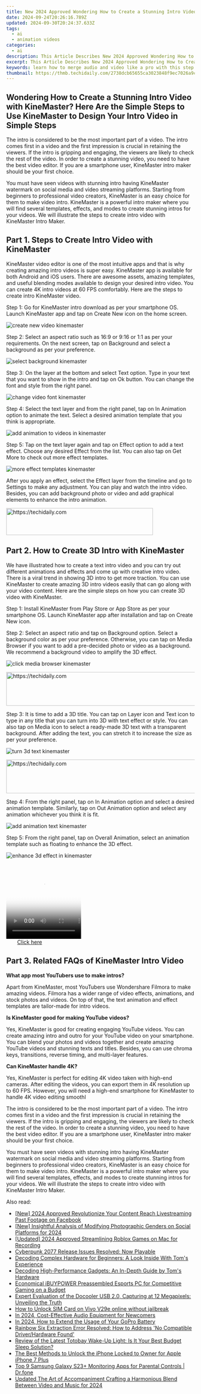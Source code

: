 ```yaml
---
title: New 2024 Approved Wondering How to Create a Stunning Intro Video with KineMaster? Here Are the Simple Steps to Use KineMaster to Design Your Intro Video in Simple Steps
date: 2024-09-24T20:26:16.789Z
updated: 2024-09-30T20:24:37.633Z
tags: 
  - ai
  - animation videos
categories: 
  - ai
description: This Article Describes New 2024 Approved Wondering How to Create a Stunning Intro Video with KineMaster? Here Are the Simple Steps to Use KineMaster to Design Your Intro Video in Simple Steps
excerpt: This Article Describes New 2024 Approved Wondering How to Create a Stunning Intro Video with KineMaster? Here Are the Simple Steps to Use KineMaster to Design Your Intro Video in Simple Steps
keywords: learn how to merge audio and video like a pro with this step by step guide to using ffmpeg create seamless videos and improve your video production skills,do you want to remove the video background in premier pro using the ultra key but dont know about the whole process please read our complete step by step tutorial and learn from scratch as a beginner,want to create a stunning intro video on your smartphone legend intro maker is a popular choice learn the steps to design intro video legend intro maker,looking for the simple steps to add a filter to your video in premiere pro here are the complete steps along with the list of free premiere filter presets to use,are you trying to create a stunning intro for your video for free this article will show you how to make an intro video using invideo in a few simple steps,looking for simple steps to apply fade in effect to your text in premiere pro here are two different methods along with an alternative way to fade text in videos,wondering how to create a stunning intro video with kinemaster here are the simple steps to use kinemaster to design your intro video in simple steps
thumbnail: https://thmb.techidaily.com/2738dcb65655ca3023848f9ec7026a9cce211e70815a31f4f65d2f9ea9ded629.jpg
---
```


## Wondering How to Create a Stunning Intro Video with KineMaster? Here Are the Simple Steps to Use KineMaster to Design Your Intro Video in Simple Steps

The intro is considered to be the most important part of a video. The intro comes first in a video and the first impression is crucial in retaining the viewers. If the intro is gripping and engaging, the viewers are likely to check the rest of the video. In order to create a stunning video, you need to have the best video editor. If you are a smartphone user, KineMaster intro maker should be your first choice.

You must have seen videos with stunning intro having KineMaster watermark on social media and video streaming platforms. Starting from beginners to professional video creators, KineMaster is an easy choice for them to make video intro. KineMaster is a powerful intro maker where you will find several templates, effects, and modes to create stunning intros for your videos. We will illustrate the steps to create intro video with KineMaster Intro Maker.

## Part 1\. Steps to Create Intro Video with KineMaster

KineMaster video editor is one of the most intuitive apps and that is why creating amazing intro videos is super easy. KineMaster app is available for both Android and iOS users. There are awesome assets, amazing templates, and useful blending modes available to design your desired intro video. You can create 4K intro videos at 60 FPS comfortably. Here are the steps to create intro KineMaster video.

Step 1: Go for KineMaster intro download as per your smartphone OS. Launch KineMaster app and tap on Create New icon on the home screen.

![create new video kinemaster](https://images.wondershare.com/filmora/article-images/create-new-video-kinemaster.jpg)

Step 2: Select an aspect ratio such as 16:9 or 9:16 or 1:1 as per your requirements. On the next screen, tap on Background and select a background as per your preference.

![select background kinemaster](https://images.wondershare.com/filmora/article-images/select-background-for-videos-kinemaster.jpg)

Step 3: On the layer at the bottom and select Text option. Type in your text that you want to show in the intro and tap on Ok button. You can change the font and style from the right panel.

![change video font kinemaster](https://images.wondershare.com/filmora/article-images/change-video-font-style-kinemaster.jpg)

Step 4: Select the text layer and from the right panel, tap on In Animation option to animate the text. Select a desired animation template that you think is appropriate.

![add animation to videos in kinemaster](https://images.wondershare.com/filmora/article-images/add-animation-to-videos-kinemaster.jpg)

Step 5: Tap on the text layer again and tap on Effect option to add a text effect. Choose any desired Effect from the list. You can also tap on Get More to check out more effect templates.

![more effect templates kinemaster](https://images.wondershare.com/filmora/article-images/check-more-effect-templates-kinemaster.jpg)

After you apply an effect, select the Effect layer from the timeline and go to Settings to make any adjustment. You can play and watch the intro video. Besides, you can add background photo or video and add graphical elements to enhance the intro animation.

<!-- affiliate ads begin -->
<a href="https://aligracehair.sjv.io/c/5597632/2135403/19272" target="_top" id="2135403">
  <img src="//a.impactradius-go.com/display-ad/19272-2135403" border="0" alt="https://techidaily.com" width="392" height="72"/>
</a>
<img height="0" width="0" src="https://aligracehair.sjv.io/i/5597632/2135403/19272" style="position:absolute;visibility:hidden;" border="0" />
<!-- affiliate ads end -->

## Part 2\. How to Create 3D Intro with KineMaster

We have illustrated how to create a text intro video and you can try out different animations and effects and come up with creative intro video. There is a viral trend in showing 3D intro to get more traction. You can use KineMaster to create amazing 3D intro videos easily that can go along with your video content. Here are the simple steps on how you can create 3D video with KineMaster.

Step 1: Install KineMaster from Play Store or App Store as per your smartphone OS. Launch KineMaster app after installation and tap on Create New icon.

Step 2: Select an aspect ratio and tap on Background option. Select a background color as per your preference. Otherwise, you can tap on Media Browser if you want to add a pre-decided photo or video as a background. We recommend a background video to amplify the 3D effect.

![click media browser kinemaster](https://images.wondershare.com/filmora/article-images/click-media-browser-kinemaster.jpg)

<!-- affiliate ads begin -->
<a href="https://appsumo.8odi.net/c/5597632/2037359/7443" target="_top" id="2037359">
  <img src="//a.impactradius-go.com/display-ad/7443-2037359" border="0" alt="https://techidaily.com" width="728" height="90"/>
</a>
<img height="0" width="0" src="https://appsumo.8odi.net/i/5597632/2037359/7443" style="position:absolute;visibility:hidden;" border="0" />
<!-- affiliate ads end -->

Step 3: It is time to add a 3D title. You can tap on Layer icon and Text icon to type in any title that you can turn into 3D with text effect or style. You can also tap on Media icon to select a ready-made 3D text with a transparent background. After adding the text, you can stretch it to increase the size as per your preference.

![turn 3d text kinemaster](https://images.wondershare.com/filmora/article-images/turn-3d-text-kinemaster-app.jpg)

<!-- affiliate ads begin -->
<a href="https://ephamedtechinc.pxf.io/c/5597632/2126493/26400" target="_top" id="2126493">
  <img src="//a.impactradius-go.com/display-ad/26400-2126493" border="0" alt="https://techidaily.com" width="640" height="90"/>
</a>
<img height="0" width="0" src="https://ephamedtechinc.pxf.io/i/5597632/2126493/26400" style="position:absolute;visibility:hidden;" border="0" />
<!-- affiliate ads end -->

Step 4: From the right panel, tap on In Animation option and select a desired animation template. Similarly, tap on Out Animation option and select any animation whichever you think it is fit.

![add animation text kinemaster](https://images.wondershare.com/filmora/article-images/add-animation-text-in-kinemaster.jpg)

Step 5: From the right panel, tap on Overall Animation, select an animation template such as floating to enhance the 3D effect.

![enhance 3d effect in kinemaster](https://images.wondershare.com/filmora/article-images/enhance-3d-effect-in-kinemaster.jpg)

<!-- affiliate ads begin -->
<span id="1374819">
					<video width="200" height="200" style="cursor:pointer"
           poster="//a.impactradius-go.com/display-clicktoplayimage/1374819.png"
           onclick="if(!this.playClicked){this.play();this.setAttribute('controls',true);this.playClicked=true;}">
	   <source src="//a.impactradius-go.com/display-ad/15852-1374819">
	   <img src="//a.impactradius-go.com/display-clicktoplayimage/1374819.png" style="border: none; height: 100%; width: 100%; object-fit: contain">
	</video>
	<div style="width:125px;text-align:center"><a href="javascript:window.open(decodeURIComponent('https%3A%2F%2Fthefitville.pxf.io%2Fc%2F5597632%2F1374819%2F15852'), '_blank');void(0);">Click here</a></div>
</span>
<img height="0" width="0" src="https://imp.pxf.io/i/5597632/1374819/15852" style="position:absolute;visibility:hidden;" border="0" />
<!-- affiliate ads end -->

## Part 3\. Related FAQs of KineMaster Intro Video

 **What app most YouTubers use to make intros?**

Apart from KineMaster, most YouTubers use Wondershare Filmora to make amazing videos. Filmora has a wider range of video effects, animations, and stock photos and videos. On top of that, the text animation and effect templates are tailor-made for intro videos.

 **Is KineMaster good for making YouTube videos?**

Yes, KineMaster is good for creating engaging YouTube videos. You can create amazing intro and outro for your YouTube video on your smartphone. You can blend your photos and videos together and create amazing YouTube videos and stunning texts and titles. Besides, you can use chroma keys, transitions, reverse timing, and multi-layer features.

 **Can KineMaster handle 4K?**

Yes, KineMaster is perfect for editing 4K video taken with high-end cameras. After editing the videos, you can export them in 4K resolution up to 60 FPS. However, you will need a high-end smartphone for KineMaster to handle 4K video editing smoothl

The intro is considered to be the most important part of a video. The intro comes first in a video and the first impression is crucial in retaining the viewers. If the intro is gripping and engaging, the viewers are likely to check the rest of the video. In order to create a stunning video, you need to have the best video editor. If you are a smartphone user, KineMaster intro maker should be your first choice.

You must have seen videos with stunning intro having KineMaster watermark on social media and video streaming platforms. Starting from beginners to professional video creators, KineMaster is an easy choice for them to make video intro. KineMaster is a powerful intro maker where you will find several templates, effects, and modes to create stunning intros for your videos. We will illustrate the steps to create intro video with KineMaster Intro Maker.

<ins class="adsbygoogle"
      style="display:block"
      data-ad-client="ca-pub-7571918770474297"
      data-ad-slot="8358498916"
      data-ad-format="auto"
      data-full-width-responsive="true"></ins>

<span class="atpl-alsoreadstyle">Also read:</span>
<div><ul>
<li><a href="https://facebook-video-recording.techidaily.com/new-2024-approved-revolutionize-your-content-reach-livestreaming-past-footage-on-facebook/"><u>[New] 2024 Approved Revolutionize Your Content Reach Livestreaming Past Footage on Facebook</u></a></li>
<li><a href="https://instagram-clips.techidaily.com/new-insightful-analysis-of-modifying-photographic-genders-on-social-platforms-for-2024/"><u>[New] Insightful Analysis of Modifying Photographic Genders on Social Platforms for 2024</u></a></li>
<li><a href="https://video-capture.techidaily.com/updated-2024-approved-streamlining-roblox-games-on-mac-for-recording/"><u>[Updated] 2024 Approved Streamlining Roblox Games on Mac for Recording</u></a></li>
<li><a href="https://ai-video-editing.techidaily.com/cyberpunk-2077-release-issues-resolved-now-playable/"><u>Cyberpunk 2077 Release Issues Resolved: Now Playable</u></a></li>
<li><a href="https://ai-video-editing.techidaily.com/decoding-complex-hardware-for-beginners-a-look-inside-with-toms-experience/"><u>Decoding Complex Hardware for Beginners: A Look Inside With Tom's Experience</u></a></li>
<li><a href="https://ai-video-editing.techidaily.com/decoding-high-performance-gadgets-an-in-depth-guide-by-toms-hardware/"><u>Decoding High-Performance Gadgets: An In-Depth Guide by Tom's Hardware</u></a></li>
<li><a href="https://ai-video-editing.techidaily.com/economical-ibuypower-preassembled-esports-pc-for-competitive-gaming-on-a-budget/"><u>Economical iBUYPOWER Preassembled Esports PC for Competitive Gaming on a Budget</u></a></li>
<li><a href="https://ai-video-editing.techidaily.com/expert-evaluation-of-the-docooler-usb-20-capturing-at-12-megapixels-unveiling-the-truth/"><u>Expert Evaluation of the Docooler USB 2.0, Capturing at 12 Megapixels: Unveiling the Truth</u></a></li>
<li><a href="https://sim-unlock.techidaily.com/how-to-unlock-sim-card-on-vivo-v29e-online-without-jailbreak-by-drfone-android/"><u>How to Unlock SIM Card on Vivo V29e online without jailbreak</u></a></li>
<li><a href="https://youtube-data.techidaily.com/24-cost-effective-audio-equipment-for-newcomers/"><u>In 2024, Cost-Effective Audio Equipment for Newcomers</u></a></li>
<li><a href="https://some-knowledge.techidaily.com/in-2024-how-to-extend-the-usage-of-your-gopro-battery/"><u>In 2024, How to Extend the Usage of Your GoPro Battery</u></a></li>
<li><a href="https://ai-video-editing.techidaily.com/rainbow-six-extraction-error-resolved-how-to-address-no-compatible-driverhardware-found/"><u>Rainbow Six Extraction Error Resolved: How to Address 'No Compatible Driver/Hardware Found'</u></a></li>
<li><a href="https://ai-video-editing.techidaily.com/review-of-the-latest-totobay-wake-up-light-is-it-your-best-budget-sleep-solution/"><u>Review of the Latest Totobay Wake-Up Light: Is It Your Best Budget Sleep Solution?</u></a></li>
<li><a href="https://ios-unlock.techidaily.com/the-best-methods-to-unlock-the-iphone-locked-to-owner-for-apple-iphone-7-plus-by-drfone-ios/"><u>The Best Methods to Unlock the iPhone Locked to Owner for Apple iPhone 7 Plus</u></a></li>
<li><a href="https://android-location-track.techidaily.com/top-9-samsung-galaxy-s23plus-monitoring-apps-for-parental-controls-drfone-by-drfone-virtual-android/"><u>Top 9 Samsung Galaxy S23+ Monitoring Apps for Parental Controls | Dr.fone</u></a></li>
<li><a href="https://audio-shaping.techidaily.com/updated-the-art-of-accompaniment-crafting-a-harmonious-blend-between-video-and-music-for-2024/"><u>Updated The Art of Accompaniment Crafting a Harmonious Blend Between Video and Music for 2024</u></a></li>
</ul></div>

